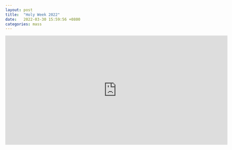 ```yaml
---
layout: post
title:  "Holy Week 2022"
date:   2022-03-30 15:59:56 +0800
categories: mass 
---
```

<iframe width="700" height="346" frameborder="0" scrolling="no" src="https://onedrive.live.com/embed?resid=28D30CD16EF47546%21111&authkey=%21AOflUYLMvdBJW1c&em=2&wdAllowInteractivity=False&wdHideGridlines=True&wdHideHeaders=True&wdDownloadButton=True&wdInConfigurator=True"></iframe>
